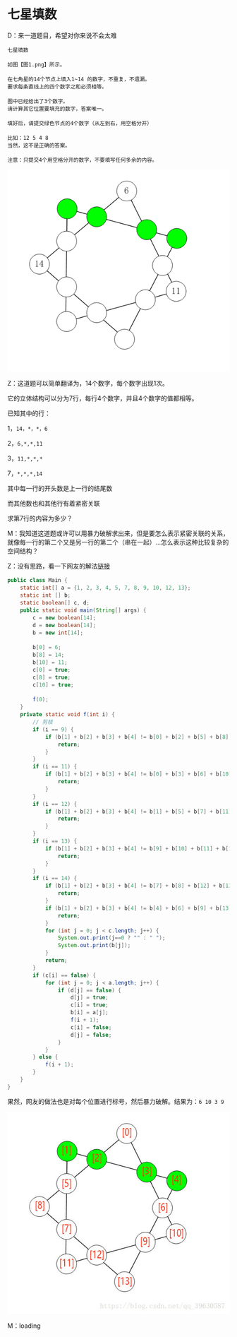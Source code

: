 # 七星填数

D：来一道题目，希望对你来说不会太难

```
七星填数

如图【图1.png】所示。

在七角星的14个节点上填入1~14 的数字，不重复，不遗漏。
要求每条直线上的四个数字之和必须相等。

图中已经给出了3个数字。
请计算其它位置要填充的数字，答案唯一。

填好后，请提交绿色节点的4个数字（从左到右，用空格分开）

比如：12 5 4 8
当然，这不是正确的答案。

注意：只提交4个用空格分开的数字，不要填写任何多余的内容。
```

![](../image/p5.png)  

Z：这道题可以简单翻译为，14个数字，每个数字出现1次。

它的立体结构可以分为7行，每行4个数字，并且4个数字的值都相等。

已知其中的行：

1，``14，*，*，6``

2，``6,*,*,11``  

3，``11,*,*,*``  

7，``*,*,*,14``  

其中每一行的开头数是上一行的结尾数

而其他数也和其他行有着紧密关联

求第7行的内容为多少？

M：我知道这道题或许可以用暴力破解求出来，但是要怎么表示紧密关联的关系，就像每一行的第二个又是另一行的第二个（串在一起）...怎么表示这种比较复杂的空间结构？

Z：没有思路，看一下网友的解法[链接](https://blog.csdn.net/qq_39630587/article/details/79729481)  

```java
public class Main {
    static int[] a = {1, 2, 3, 4, 5, 7, 8, 9, 10, 12, 13};
    static int [] b;
    static boolean[] c, d;
    public static void main(String[] args) {
        c = new boolean[14];
        d = new boolean[14];
        b = new int[14];

        b[0] = 6;
        b[8] = 14;
        b[10] = 11;
        c[0] = true;
        c[8] = true;
        c[10] = true;

        f(0);
    }
    private static void f(int i) {
        // 剪枝
        if (i == 9) {
            if (b[1] + b[2] + b[3] + b[4] != b[0] + b[2] + b[5] + b[8]) {
                return;
            }
        }
        if (i == 11) {
            if (b[1] + b[2] + b[3] + b[4] != b[0] + b[3] + b[6] + b[10]) {
                return;
            }
        }
        if (i == 12) {
            if (b[1] + b[2] + b[3] + b[4] != b[1] + b[5] + b[7] + b[11]) {
                return;
            }
        }
        if (i == 13) {
            if (b[1] + b[2] + b[3] + b[4] != b[9] + b[10] + b[11] + b[12]) {
                return;
            }
        }
        if (i == 14) {
            if (b[1] + b[2] + b[3] + b[4] != b[7] + b[8] + b[12] + b[13]) {
                return;
            }
            if (b[1] + b[2] + b[3] + b[4] != b[4] + b[6] + b[9] + b[13]) {
                return;
            }
            for (int j = 0; j < c.length; j++) {
                System.out.print(j==0 ? "" : " ");
                System.out.print(b[j]);
            }
            return;
        }
        if (c[i] == false) {
            for (int j = 0; j < a.length; j++) {
                if (d[j] == false) {
                    d[j] = true;
                    c[i] = true;
                    b[i] = a[j];
                    f(i + 1);
                    c[i] = false;
                    d[j] = false;
                }
            }
        } else {
            f(i + 1);
        }
    }
}
```

果然，网友的做法也是对每个位置进行标号，然后暴力破解。结果为：``6 10 3 9``   

![](../image/p05.jpg)    

M：loading